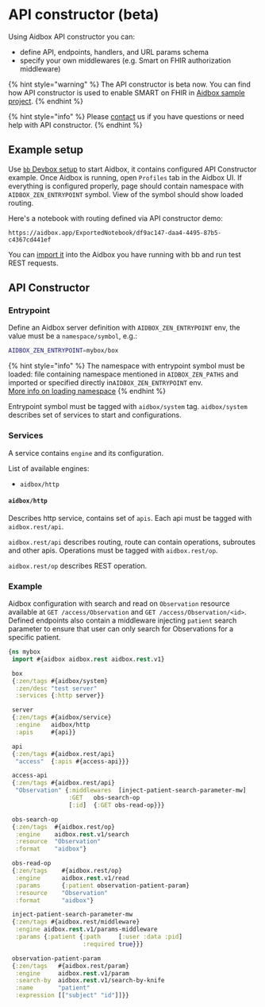 # API constructor (beta)

Using Aidbox API constructor you can:

* define API, endpoints, handlers, and URL params schema&#x20;
* specify your own middlewares (e.g. Smart on FHIR authorization middleware)

{% hint style="warning" %}
The API constructor is beta now. You can find how API constructor is used to enable SMART on FHIR in [Aidbox sample project](https://github.com/Aidbox/aidbox-project-samples#smart-on-fhir-aidbox-installation).
{% endhint %}

{% hint style="info" %}
Please [contact](../contact-us.md) us if you have questions or need help with API constructor.
{% endhint %}

## Example setup

Use [`bb` Devbox setup](../getting-started/installation/devbox-with-bb.md) to start Aidbox, it contains configured API Constructor example. Once Aidbox is running, open `Profiles` tab in the Aidbox UI. If everything is configured properly, page should contain namespace with `AIDBOX_ZEN_ENTRYPOINT` symbol. View of the symbol should show loaded routing.

Here's a notebook with routing defined via API constructor demo:&#x20;

```
https://aidbox.app/ExportedNotebook/df9ac147-daa4-4495-87b5-c4367cd441ef
```

You can [import it](https://web.telegram.org/o/-LHqtKitlMYF2y7QBlXS/s/-LHqtKiuedlcKJLm337\_/\~/changes/gsp3ApDuLk8tbTr5YTKj/aidbox-ui/notebooks#import-a-notebook) into the Aidbox you have running with bb and run test REST requests.

## API Constructor

### Entrypoint

Define an Aidbox server definition with `AIDBOX_ZEN_ENTRYPOINT` env, the value must be a `namespace/symbol`, e.g.:

```bash
AIDBOX_ZEN_ENTRYPOINT=mybox/box
```

{% hint style="info" %}
The namespace with entrypoint symbol must be loaded: file containing namespace mentioned in `AIDBOX_ZEN_PATHS` and imported or specified directly in`AIDBOX_ZEN_ENTRYPOINT` env.\
[More info on loading namespace](aidbox-zen-lang-project.md)
{% endhint %}

Entrypoint symbol must be tagged with `aidbox/system` tag. `aidbox/system` describes set of services to start and configurations.

### Services

A service contains `engine` and its configuration.

List of available engines:

* `aidbox/http`

#### `aidbox/http`

Describes http service, contains set of `apis`. Each api must be tagged with `aidbox.rest/api`.

`aidbox.rest/api` describes routing, route can contain operations, subroutes and other apis. Operations must be tagged with `aidbox.rest/op`.

`aidbox.rest/op` describes REST operation.

### Example

Aidbox configuration with search and read on `Observation` resource available at `GET /access/Observation` and `GET /access/Observation/<id>`. Defined endpoints also contain a middleware injecting `patient` search parameter to ensure that user can only search for Observations for a specific patient.

```clojure
{ns mybox
 import #{aidbox aidbox.rest aidbox.rest.v1}

 box
 {:zen/tags #{aidbox/system}
  :zen/desc "test server"
  :services {:http server}}

 server
 {:zen/tags #{aidbox/service}
  :engine   aidbox/http
  :apis     #{api}}

 api
 {:zen/tags #{aidbox.rest/api}
  "access"  {:apis #{access-api}}}

 access-api
 {:zen/tags #{aidbox.rest/api}
  "Observation" {:middlewares  [inject-patient-search-parameter-mw]
                 :GET   obs-search-op
                 [:id]  {:GET obs-read-op}}}

 obs-search-op
 {:zen/tags  #{aidbox.rest/op}
  :engine    aidbox.rest.v1/search
  :resource  "Observation"
  :format    "aidbox"}

 obs-read-op
 {:zen/tags    #{aidbox.rest/op}
  :engine      aidbox.rest.v1/read
  :params      {:patient observation-patient-param}
  :resource    "Observation"
  :format      "aidbox"}

 inject-patient-search-parameter-mw
 {:zen/tags #{aidbox.rest/middleware}
  :engine aidbox.rest.v1/params-middleware
  :params {:patient {:path     [:user :data :pid]
                     :required true}}}

 observation-patient-param
 {:zen/tags   #{aidbox.rest/param}
  :engine     aidbox.rest.v1/param
  :search-by  aidbox.rest.v1/search-by-knife
  :name       "patient"
  :expression [["subject" "id"]]}}
```

